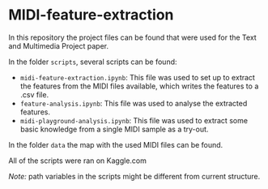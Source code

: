# MIDI-feature-extraction
In this repository the project files can be found that were used for the Text and Multimedia Project paper.

In the folder `scripts`, several scripts can be found:
- `midi-feature-extraction.ipynb`: This file was used to set up to extract the features from the MIDI files available, which writes the features to a .csv file.
- `feature-analysis.ipynb`: This file was used to analyse the extracted features.
- `midi-playground-analysis.ipynb`: This file was used to extract some basic knowledge from a single MIDI sample as a try-out.

In the folder `data` the map with the used MIDI files can be found.

All of the scripts were ran on Kaggle.com

_Note:_ path variables in the scripts might be different from current structure.
